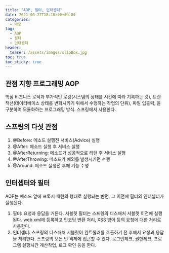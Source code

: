 ```yaml
---
title: "AOP, 필터, 인터셉터"
date: 2021-09-27T18:18:00+09:00
categories:
  - 메모
tag:
  - AOP
  - 필터
  - 인터셉터
header:
  teaser: /assets/images/slipBox.jpg
toc: true
toc_sticky: true
---
```

## 관점 지향 프로그래밍 AOP
핵심 비즈니스 로직과 부가적인 로깅(시스템의 상태를 시간에 따라 기록하는 것), 트랜잭션(데이터베이스 상태를 변화시키기 위해서 수행하는 작업의 단위), 파일 입출력, 을 구분하여 모듈화하는 프로그래밍 방식. 스프링에서 사용한다. 

## 스프링의 다섯 관점
1. @Before: 메소드 실행전 서비스(Advice) 실행
2. @After: 메소드 실행 후 서비스 실행
3. @AfterReturning: 메소드가 성공적으로 리턴 후 서비스 실행
4. @AfterThrowing: 메소드가 예외를 발생시키면 수행
5. @Around: 메소드 실행전 후에 기능 수행 

## 인터셉터와 필터
AOP는 메소드 앞에 프록시 패턴의 형태로 실행되는 반면, 그 이전에 필터와 인터셉터가 실행된다.
1. 필터: 요청과 응답을 거른다. 서블릿 필터는 스프링의 디스패처 서블릿 이전에 실행된다. web.xml에 등록하고 인코딩 변환 처리, XSS 방어 등의 요청에 대한 처리로 사용한다. 
2. 인터셉터: 스프링의 디스패처 서블릿이 컨트롤러를 호출하기 전 후에서 요청과 응답을 처리한다. 스프링의 모든 빈 객체에 접근할 수 있다. 로그인체크, 권한체크, 프로그램 실행시간 계산작업, 로그 확인 등을 한다. 